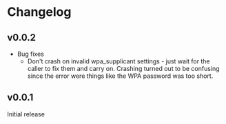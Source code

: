 # Changelog

## v0.0.2

  * Bug fixes
    * Don't crash on invalid wpa_supplicant settings - just wait for the
      caller to fix them and carry on. Crashing turned out to be confusing
      since the error were things like the WPA password was too short.

## v0.0.1

Initial release
